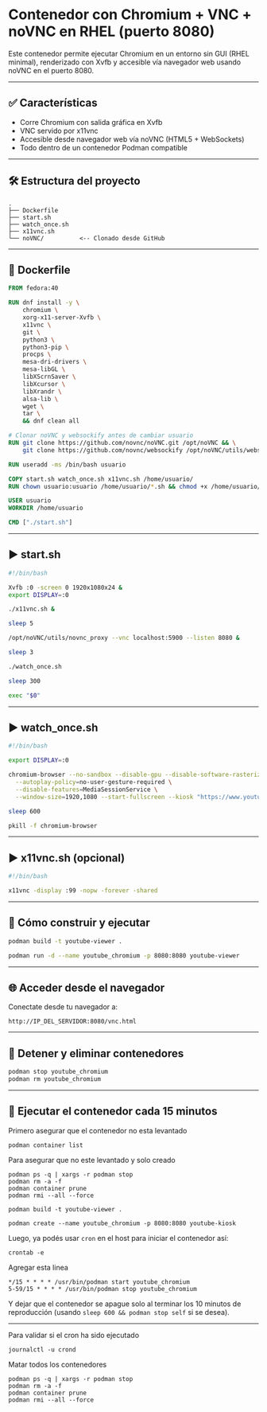 
# Contenedor con Chromium + VNC + noVNC en RHEL (puerto 8080)

Este contenedor permite ejecutar Chromium en un entorno sin GUI (RHEL minimal), renderizado con Xvfb y accesible vía navegador web usando noVNC en el puerto 8080.

---

## ✅ Características

- Corre Chromium con salida gráfica en Xvfb
- VNC servido por x11vnc
- Accesible desde navegador web vía noVNC (HTML5 + WebSockets)
- Todo dentro de un contenedor Podman compatible

---

## 🛠️ Estructura del proyecto

```
.
├── Dockerfile
├── start.sh
├── watch_once.sh
├── x11vnc.sh
└── noVNC/          <-- Clonado desde GitHub
```

---

## 📄 Dockerfile

```Dockerfile
FROM fedora:40

RUN dnf install -y \
    chromium \
    xorg-x11-server-Xvfb \
    x11vnc \
    git \
    python3 \
    python3-pip \
    procps \
    mesa-dri-drivers \
    mesa-libGL \
    libXScrnSaver \
    libXcursor \
    libXrandr \
    alsa-lib \
    wget \
    tar \
    && dnf clean all

# Clonar noVNC y websockify antes de cambiar usuario
RUN git clone https://github.com/novnc/noVNC.git /opt/noVNC && \
    git clone https://github.com/novnc/websockify /opt/noVNC/utils/websockify

RUN useradd -ms /bin/bash usuario

COPY start.sh watch_once.sh x11vnc.sh /home/usuario/
RUN chown usuario:usuario /home/usuario/*.sh && chmod +x /home/usuario/*.sh

USER usuario
WORKDIR /home/usuario

CMD ["./start.sh"]
```

---

## ▶️ start.sh

```bash
#!/bin/bash

Xvfb :0 -screen 0 1920x1080x24 &
export DISPLAY=:0

./x11vnc.sh &

sleep 5

/opt/noVNC/utils/novnc_proxy --vnc localhost:5900 --listen 8080 &

sleep 3

./watch_once.sh

sleep 300

exec "$0"
```

---

## ▶️ watch_once.sh

```bash
#!/bin/bash

export DISPLAY=:0

chromium-browser --no-sandbox --disable-gpu --disable-software-rasterizer \
  --autoplay-policy=no-user-gesture-required \
  --disable-features=MediaSessionService \
  --window-size=1920,1080 --start-fullscreen --kiosk "https://www.youtube.com/watch?v=AWFPhBKeea4&autoplay=1&mute=1" &

sleep 600

pkill -f chromium-browser
```

---

## ▶️ x11vnc.sh (opcional)

```bash
#!/bin/bash

x11vnc -display :99 -nopw -forever -shared
```

---

## 🧪 Cómo construir y ejecutar

```bash
podman build -t youtube-viewer .

podman run -d --name youtube_chromium -p 8080:8080 youtube-viewer
```

---

## 🌐 Acceder desde el navegador

Conectate desde tu navegador a:

```
http://IP_DEL_SERVIDOR:8080/vnc.html
```

---

## 🧹 Detener y eliminar contenedores

```bash
podman stop youtube_chromium
podman rm youtube_chromium
```

---

## 🔁 Ejecutar el contenedor cada 15 minutos

Primero asegurar que el contenedor no esta levantado
```
podman container list
```

Para asegurar que no este levantado y solo creado

```
podman ps -q | xargs -r podman stop
podman rm -a -f
podman container prune
podman rmi --all --force

podman build -t youtube-viewer .

podman create --name youtube_chromium -p 8080:8080 youtube-kiosk
```

Luego, ya podés usar `cron` en el host para iniciar el contenedor así:

```
crontab -e
```

Agregar esta linea 

```cron
*/15 * * * * /usr/bin/podman start youtube_chromium
5-59/15 * * * * /usr/bin/podman stop youtube_chromium
```

Y dejar que el contenedor se apague solo al terminar los 10 minutos de reproducción (usando `sleep 600 && podman stop self` si se desea).

---

Para validar si el cron ha sido ejecutado

```
journalctl -u crond

```


Matar todos los contenedores 

```
podman ps -q | xargs -r podman stop
podman rm -a -f
podman container prune
podman rmi --all --force
```

